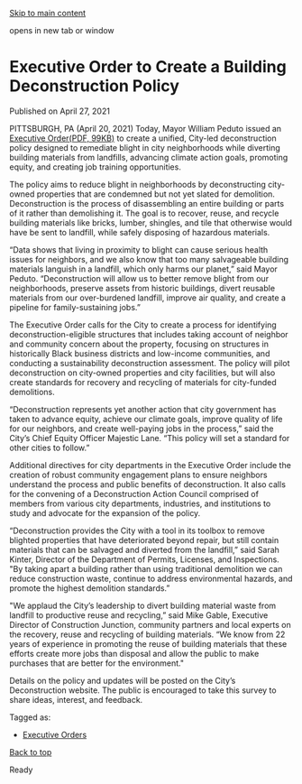 [Skip to main content](https://www.pittsburghpa.gov/City-Government/Mayor/Executive-Orders/Mayor-Peduto-Signs-Executive-Order-to-Create-a-Building-Deconstruction-Policy#main-content)

opens in new tab or window

# Executive Order to Create a Building Deconstruction Policy

Published on April 27, 2021

PITTSBURGH, PA (April 20, 2021) Today, Mayor William Peduto issued an [Executive Order(PDF, 99KB)](https://www.pittsburghpa.gov/files/assets/city/v/1/mayor/documents/executive-orders/13981_deconstruction_executive_order_-_final.pdf) to create a unified, City-led deconstruction policy designed to remediate blight in city neighborhoods while diverting building materials from landfills, advancing climate action goals, promoting equity, and creating job training opportunities.

The policy aims to reduce blight in neighborhoods by deconstructing city-owned properties that are condemned but not yet slated for demolition. Deconstruction is the process of disassembling an entire building or parts of it rather than demolishing it. The goal is to recover, reuse, and recycle building materials like bricks, lumber, shingles, and tile that otherwise would have be sent to landfill, while safely disposing of hazardous materials.

“Data shows that living in proximity to blight can cause serious health issues for neighbors, and we also know that too many salvageable building materials languish in a landfill, which only harms our planet,” said Mayor Peduto. “Deconstruction will allow us to better remove blight from our neighborhoods, preserve assets from historic buildings, divert reusable materials from our over-burdened landfill, improve air quality, and create a pipeline for family-sustaining jobs.”

The Executive Order calls for the City to create a process for identifying deconstruction-eligible structures that includes taking account of neighbor and community concern about the property, focusing on structures in historically Black business districts and low-income communities, and conducting a sustainability deconstruction assessment. The policy will pilot deconstruction on city-owned properties and city facilities, but will also create standards for recovery and recycling of materials for city-funded demolitions.

“Deconstruction represents yet another action that city government has taken to advance equity, achieve our climate goals, improve quality of life for our neighbors, and create well-paying jobs in the process,” said the City’s Chief Equity Officer Majestic Lane. “This policy will set a standard for other cities to follow.”

Additional directives for city departments in the Executive Order include the creation of robust community engagement plans to ensure neighbors understand the process and public benefits of deconstruction. It also calls for the convening of a Deconstruction Action Council comprised of members from various city departments, industries, and institutions to study and advocate for the expansion of the policy.

“Deconstruction provides the City with a tool in its toolbox to remove blighted properties that have deteriorated beyond repair, but still contain materials that can be salvaged and diverted from the landfill,” said Sarah Kinter, Director of the Department of Permits, Licenses, and Inspections. "By taking apart a building rather than using traditional demolition we can reduce construction waste, continue to address environmental hazards, and promote the highest demolition standards.”

"We applaud the City’s leadership to divert building material waste from landfill to productive reuse and recycling,” said Mike Gable, Executive Director of Construction Junction, community partners and local experts on the recovery, reuse and recycling of building materials. “We know from 22 years of experience in promoting the reuse of building materials that these efforts create more jobs than disposal and allow the public to make purchases that are better for the environment."

Details on the policy and updates will be posted on the City’s Deconstruction website. The public is encouraged to take this survey to share ideas, interest, and feedback.

Tagged as:

- [Executive Orders](https://www.pittsburghpa.gov/News-articles?dlv_OC%20CL%20City%20News%20Listing=(dd_OC%20News%20Categories=Executive%20Orders))

[Back to top](https://www.pittsburghpa.gov/City-Government/Mayor/Executive-Orders/Mayor-Peduto-Signs-Executive-Order-to-Create-a-Building-Deconstruction-Policy#body-top)

Ready
